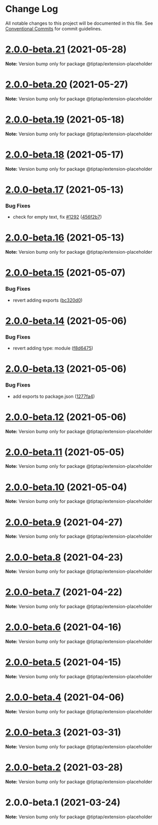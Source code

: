 # Change Log

All notable changes to this project will be documented in this file.
See [Conventional Commits](https://conventionalcommits.org) for commit guidelines.

# [2.0.0-beta.21](https://github.com/ueberdosis/tiptap/compare/@tiptap/extension-placeholder@2.0.0-beta.20...@tiptap/extension-placeholder@2.0.0-beta.21) (2021-05-28)

**Note:** Version bump only for package @tiptap/extension-placeholder





# [2.0.0-beta.20](https://github.com/ueberdosis/tiptap/compare/@tiptap/extension-placeholder@2.0.0-beta.19...@tiptap/extension-placeholder@2.0.0-beta.20) (2021-05-27)

**Note:** Version bump only for package @tiptap/extension-placeholder





# [2.0.0-beta.19](https://github.com/ueberdosis/tiptap/compare/@tiptap/extension-placeholder@2.0.0-beta.18...@tiptap/extension-placeholder@2.0.0-beta.19) (2021-05-18)

**Note:** Version bump only for package @tiptap/extension-placeholder





# [2.0.0-beta.18](https://github.com/ueberdosis/tiptap/compare/@tiptap/extension-placeholder@2.0.0-beta.17...@tiptap/extension-placeholder@2.0.0-beta.18) (2021-05-17)

**Note:** Version bump only for package @tiptap/extension-placeholder





# [2.0.0-beta.17](https://github.com/ueberdosis/tiptap/compare/@tiptap/extension-placeholder@2.0.0-beta.16...@tiptap/extension-placeholder@2.0.0-beta.17) (2021-05-13)


### Bug Fixes

* check for empty text, fix [#1292](https://github.com/ueberdosis/tiptap/issues/1292) ([456f2b7](https://github.com/ueberdosis/tiptap/commit/456f2b702b146cc3f4a156a71cba8354990c02e0))





# [2.0.0-beta.16](https://github.com/ueberdosis/tiptap/compare/@tiptap/extension-placeholder@2.0.0-beta.15...@tiptap/extension-placeholder@2.0.0-beta.16) (2021-05-13)

**Note:** Version bump only for package @tiptap/extension-placeholder





# [2.0.0-beta.15](https://github.com/ueberdosis/tiptap/compare/@tiptap/extension-placeholder@2.0.0-beta.14...@tiptap/extension-placeholder@2.0.0-beta.15) (2021-05-07)


### Bug Fixes

* revert adding exports ([bc320d0](https://github.com/ueberdosis/tiptap/commit/bc320d0b4b80b0e37a7e47a56e0f6daec6e65d98))





# [2.0.0-beta.14](https://github.com/ueberdosis/tiptap/compare/@tiptap/extension-placeholder@2.0.0-beta.13...@tiptap/extension-placeholder@2.0.0-beta.14) (2021-05-06)


### Bug Fixes

* revert adding type: module ([f8d6475](https://github.com/ueberdosis/tiptap/commit/f8d6475e2151faea6f96baecdd6bd75880d50d2c))





# [2.0.0-beta.13](https://github.com/ueberdosis/tiptap/compare/@tiptap/extension-placeholder@2.0.0-beta.12...@tiptap/extension-placeholder@2.0.0-beta.13) (2021-05-06)


### Bug Fixes

* add exports to package.json ([1277fa4](https://github.com/ueberdosis/tiptap/commit/1277fa47151e9c039508cdb219bdd0ffe647f4ee))





# [2.0.0-beta.12](https://github.com/ueberdosis/tiptap/compare/@tiptap/extension-placeholder@2.0.0-beta.11...@tiptap/extension-placeholder@2.0.0-beta.12) (2021-05-06)

**Note:** Version bump only for package @tiptap/extension-placeholder





# [2.0.0-beta.11](https://github.com/ueberdosis/tiptap/compare/@tiptap/extension-placeholder@2.0.0-beta.10...@tiptap/extension-placeholder@2.0.0-beta.11) (2021-05-05)

**Note:** Version bump only for package @tiptap/extension-placeholder





# [2.0.0-beta.10](https://github.com/ueberdosis/tiptap/compare/@tiptap/extension-placeholder@2.0.0-beta.9...@tiptap/extension-placeholder@2.0.0-beta.10) (2021-05-04)

**Note:** Version bump only for package @tiptap/extension-placeholder





# [2.0.0-beta.9](https://github.com/ueberdosis/tiptap/compare/@tiptap/extension-placeholder@2.0.0-beta.8...@tiptap/extension-placeholder@2.0.0-beta.9) (2021-04-27)

**Note:** Version bump only for package @tiptap/extension-placeholder





# [2.0.0-beta.8](https://github.com/ueberdosis/tiptap/compare/@tiptap/extension-placeholder@2.0.0-beta.7...@tiptap/extension-placeholder@2.0.0-beta.8) (2021-04-23)

**Note:** Version bump only for package @tiptap/extension-placeholder





# [2.0.0-beta.7](https://github.com/ueberdosis/tiptap/compare/@tiptap/extension-placeholder@2.0.0-beta.6...@tiptap/extension-placeholder@2.0.0-beta.7) (2021-04-22)

**Note:** Version bump only for package @tiptap/extension-placeholder





# [2.0.0-beta.6](https://github.com/ueberdosis/tiptap/compare/@tiptap/extension-placeholder@2.0.0-beta.5...@tiptap/extension-placeholder@2.0.0-beta.6) (2021-04-16)

**Note:** Version bump only for package @tiptap/extension-placeholder





# [2.0.0-beta.5](https://github.com/ueberdosis/tiptap/compare/@tiptap/extension-placeholder@2.0.0-beta.4...@tiptap/extension-placeholder@2.0.0-beta.5) (2021-04-15)

**Note:** Version bump only for package @tiptap/extension-placeholder





# [2.0.0-beta.4](https://github.com/ueberdosis/tiptap/compare/@tiptap/extension-placeholder@2.0.0-beta.3...@tiptap/extension-placeholder@2.0.0-beta.4) (2021-04-06)

**Note:** Version bump only for package @tiptap/extension-placeholder





# [2.0.0-beta.3](https://github.com/ueberdosis/tiptap/compare/@tiptap/extension-placeholder@2.0.0-beta.2...@tiptap/extension-placeholder@2.0.0-beta.3) (2021-03-31)

**Note:** Version bump only for package @tiptap/extension-placeholder





# [2.0.0-beta.2](https://github.com/ueberdosis/tiptap/compare/@tiptap/extension-placeholder@2.0.0-beta.1...@tiptap/extension-placeholder@2.0.0-beta.2) (2021-03-28)

**Note:** Version bump only for package @tiptap/extension-placeholder





# 2.0.0-beta.1 (2021-03-24)

**Note:** Version bump only for package @tiptap/extension-placeholder
